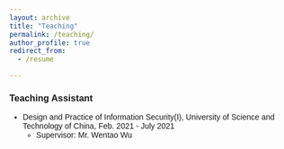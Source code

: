 ```yaml
---
layout: archive
title: "Teaching"
permalink: /teaching/
author_profile: true
redirect_from:
  - /resume

---
```



<!DOCTYPE html>
<html lang="en">
<head>
  <meta charset="UTF-8">
  <meta name="viewport" content="width=device-width, initial-scale=1.0">
  <title>Teaching Assistant</title>
  <style>
    body {
      font-family: sans-serif;
    }
  </style>
</head>
<body>
  <h3>Teaching Assistant</h3>
  <ul>
    <li>Design and Practice of Information Security(I), University of Science and Technology of China, Feb. 2021 - July 2021
      <ul>
        <li>Supervisor: Mr. Wentao Wu</li>
      </ul>
    </li>
  </ul>
</body>
</html>